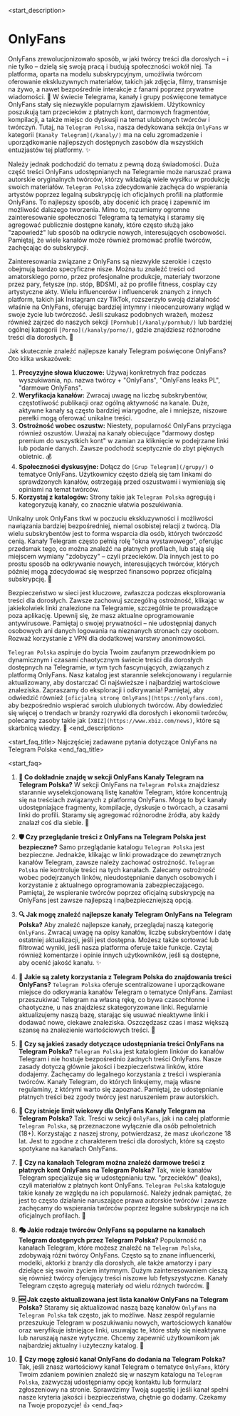 <start_description>
# OnlyFans

OnlyFans zrewolucjonizowało sposób, w jaki twórcy treści dla dorosłych – i nie tylko – dzielą się swoją pracą i budują społeczności wokół niej. Ta platforma, oparta na modelu subskrypcyjnym, umożliwia twórcom oferowanie ekskluzywnych materiałów, takich jak zdjęcia, filmy, transmisje na żywo, a nawet bezpośrednie interakcje z fanami poprzez prywatne wiadomości. 🔞 W świecie Telegrama, kanały i grupy poświęcone tematyce OnlyFans stały się niezwykle popularnym zjawiskiem. Użytkownicy poszukują tam przecieków z płatnych kont, darmowych fragmentów, kompilacji, a także miejsc do dyskusji na temat ulubionych twórców i twórczyń. Tutaj, na `Telegram Polska`, nasza dedykowana sekcja `OnlyFans` w kategorii `[Kanały Telegram](/kanaly/)` ma na celu zgromadzenie i uporządkowanie najlepszych dostępnych zasobów dla wszystkich entuzjastów tej platformy. ✨

Należy jednak podchodzić do tematu z pewną dozą świadomości. Duża część treści OnlyFans udostępnianych na Telegramie może naruszać prawa autorskie oryginalnych twórców, którzy wkładają wiele wysiłku w produkcję swoich materiałów. `Telegram Polska` zdecydowanie zachęca do wspierania artystów poprzez legalną subskrypcję ich oficjalnych profili na platformie OnlyFans. To najlepszy sposób, aby docenić ich pracę i zapewnić im możliwość dalszego tworzenia. Mimo to, rozumiemy ogromne zainteresowanie społeczności Telegrama tą tematyką i staramy się agregować publicznie dostępne kanały, które często służą jako "zapowiedź" lub sposób na odkrycie nowych, interesujących osobowości. Pamiętaj, że wiele kanałów może również promować profile twórców, zachęcając do subskrypcji.

Zainteresowania związane z OnlyFans są niezwykle szerokie i często obejmują bardzo specyficzne nisze. Można tu znaleźć treści od amatorskiego porno, przez profesjonalne produkcje, materiały tworzone przez pary, fetysze (np. stóp, BDSM), aż po profile fitness, cosplay czy artystyczne akty. Wielu influencerów i influencerek znanych z innych platform, takich jak Instagram czy TikTok, rozszerzyło swoją działalność właśnie na OnlyFans, oferując bardziej intymny i nieocenzurowany wgląd w swoje życie lub twórczość. Jeśli szukasz podobnych wrażeń, możesz również zajrzeć do naszych sekcji `[Pornhub](/kanaly/pornhub/)` lub bardziej ogólnej kategorii `[Porno](/kanaly/porno/)`, gdzie znajdziesz różnorodne treści dla dorosłych. 🍑

Jak skutecznie znaleźć najlepsze kanały Telegram poświęcone OnlyFans? Oto kilka wskazówek:
1.  **Precyzyjne słowa kluczowe:** Używaj konkretnych fraz podczas wyszukiwania, np. nazwa twórcy + "OnlyFans", "OnlyFans leaks PL", "darmowe OnlyFans".
2.  **Weryfikacja kanałów:** Zwracaj uwagę na liczbę subskrybentów, częstotliwość publikacji oraz ogólną aktywność na kanale. Duże, aktywne kanały są często bardziej wiarygodne, ale i mniejsze, niszowe perełki mogą oferować unikalne treści.
3.  **Ostrożność wobec oszustw:** Niestety, popularność OnlyFans przyciąga również oszustów. Uważaj na kanały obiecujące "darmowy dostęp premium do wszystkich kont" w zamian za kliknięcie w podejrzane linki lub podanie danych. Zawsze podchodź sceptycznie do zbyt pięknych obietnic. 💰
4.  **Społeczności dyskusyjne:** Dołącz do `[Grup Telegram](/grupy/)` o tematyce OnlyFans. Użytkownicy często dzielą się tam linkami do sprawdzonych kanałów, ostrzegają przed oszustwami i wymieniają się opiniami na temat twórców.
5.  **Korzystaj z katalogów:** Strony takie jak `Telegram Polska` agregują i kategoryzują kanały, co znacznie ułatwia poszukiwania.

Unikalny urok OnlyFans tkwi w poczuciu ekskluzywności i możliwości nawiązania bardziej bezpośredniej, niemal osobistej relacji z twórcą. Dla wielu subskrybentów jest to forma wsparcia dla osób, których twórczość cenią. Kanały Telegram często pełnią rolę "okna wystawowego", oferując przedsmak tego, co można znaleźć na płatnych profilach, lub stają się miejscem wymiany "zdobyczy" – czyli przecieków. Dla innych jest to po prostu sposób na odkrywanie nowych, interesujących twórców, których później mogą zdecydować się wesprzeć finansowo poprzez oficjalną subskrypcję. 🚀

Bezpieczeństwo w sieci jest kluczowe, zwłaszcza podczas eksplorowania treści dla dorosłych. Zawsze zachowuj szczególną ostrożność, klikając w jakiekolwiek linki znalezione na Telegramie, szczególnie te prowadzące poza aplikację. Upewnij się, że masz aktualne oprogramowanie antywirusowe. Pamiętaj o swojej prywatności – nie udostępniaj danych osobowych ani danych logowania na nieznanych stronach czy osobom. Rozważ korzystanie z VPN dla dodatkowej warstwy anonimowości.

`Telegram Polska` aspiruje do bycia Twoim zaufanym przewodnikiem po dynamicznym i czasami chaotycznym świecie treści dla dorosłych dostępnych na Telegramie, w tym tych fascynujących, związanych z platformą OnlyFans. Nasz katalog jest starannie selekcjonowany i regularnie aktualizowany, aby dostarczać Ci najświeższe i najbardziej wartościowe znaleziska. Zapraszamy do eksploracji i odkrywania! Pamiętaj, aby odwiedzić również `[oficjalną stronę OnlyFans](https://onlyfans.com)`, aby bezpośrednio wspierać swoich ulubionych twórców. Aby dowiedzieć się więcej o trendach w branży rozrywki dla dorosłych i ekonomii twórców, polecamy zasoby takie jak `[XBIZ](https://www.xbiz.com/news)`, które są skarbnicą wiedzy. 🔄
<end_description>

<start_faq_title>
Najczęściej zadawane pytania dotyczące OnlyFans na Telegram Polska
<end_faq_title>

<start_faq>
1. **🤔 Co dokładnie znajdę w sekcji OnlyFans Kanały Telegram na Telegram Polska?**
W sekcji OnlyFans na `Telegram Polska` znajdziesz starannie wyselekcjonowaną listę kanałów Telegram, które koncentrują się na treściach związanych z platformą OnlyFans. Mogą to być kanały udostępniające fragmenty, kompilacje, dyskusje o twórcach, a czasami linki do profili. Staramy się agregować różnorodne źródła, aby każdy znalazł coś dla siebie. 🔞

2. **🛡️ Czy przeglądanie treści z OnlyFans na Telegram Polska jest bezpieczne?**
Samo przeglądanie katalogu `Telegram Polska` jest bezpieczne. Jednakże, klikając w linki prowadzące do zewnętrznych kanałów Telegram, zawsze należy zachować ostrożność. `Telegram Polska` nie kontroluje treści na tych kanałach. Zalecamy ostrożność wobec podejrzanych linków, nieudostępnianie danych osobowych i korzystanie z aktualnego oprogramowania zabezpieczającego. Pamiętaj, że wspieranie twórców poprzez oficjalną subskrypcję na OnlyFans jest zawsze najlepszą i najbezpieczniejszą opcją.

3. **🔍 Jak mogę znaleźć najlepsze kanały Telegram OnlyFans na Telegram Polska?**
Aby znaleźć najlepsze kanały, przeglądaj naszą kategorię `OnlyFans`. Zwracaj uwagę na opisy kanałów, liczbę subskrybentów i datę ostatniej aktualizacji, jeśli jest dostępna. Możesz także sortować lub filtrować wyniki, jeśli nasza platforma oferuje takie funkcje. Czytaj również komentarze i opinie innych użytkowników, jeśli są dostępne, aby ocenić jakość kanału. ✨

4. **🌟 Jakie są zalety korzystania z Telegram Polska do znajdowania treści OnlyFans?**
`Telegram Polska` oferuje scentralizowane i uporządkowane miejsce do odkrywania kanałów Telegram o tematyce OnlyFans. Zamiast przeszukiwać Telegram na własną rękę, co bywa czasochłonne i chaotyczne, u nas znajdziesz skategoryzowane linki. Regularnie aktualizujemy naszą bazę, starając się usuwać nieaktywne linki i dodawać nowe, ciekawe znaleziska. Oszczędzasz czas i masz większą szansę na znalezienie wartościowych treści. 🚀

5. **📜 Czy są jakieś zasady dotyczące udostępniania treści OnlyFans na Telegram Polska?**
`Telegram Polska` jest katalogiem linków do kanałów Telegram i nie hostuje bezpośrednio żadnych treści OnlyFans. Nasze zasady dotyczą głównie jakości i bezpieczeństwa linków, które dodajemy. Zachęcamy do legalnego korzystania z treści i wspierania twórców. Kanały Telegram, do których linkujemy, mają własne regulaminy, z którymi warto się zapoznać. Pamiętaj, że udostępnianie płatnych treści bez zgody twórcy jest naruszeniem praw autorskich.

6. **🔞 Czy istnieje limit wiekowy dla OnlyFans Kanały Telegram na Telegram Polska?**
Tak. Treści w sekcji `OnlyFans`, jak i na całej platformie `Telegram Polska`, są przeznaczone wyłącznie dla osób pełnoletnich (18+). Korzystając z naszej strony, potwierdzasz, że masz ukończone 18 lat. Jest to zgodne z charakterem treści dla dorosłych, które są często spotykane na kanałach OnlyFans.

7. **💸 Czy na kanałach Telegram można znaleźć darmowe treści z płatnych kont OnlyFans na Telegram Polska?**
Tak, wiele kanałów Telegram specjalizuje się w udostępnianiu tzw. "przecieków" (leaks), czyli materiałów z płatnych kont OnlyFans. `Telegram Polska` kataloguje takie kanały ze względu na ich popularność. Należy jednak pamiętać, że jest to często działanie naruszające prawa autorskie twórców i zawsze zachęcamy do wspierania twórców poprzez legalne subskrypcje na ich oficjalnych profilach. 📄

8. **🎭 Jakie rodzaje twórców OnlyFans są popularne na kanałach Telegram dostępnych przez Telegram Polska?**
Popularność na kanałach Telegram, które możesz znaleźć na `Telegram Polska`, zdobywają różni twórcy OnlyFans. Często są to znane influencerki, modelki, aktorki z branży dla dorosłych, ale także amatorzy i pary dzielące się swoim życiem intymnym. Dużym zainteresowaniem cieszą się również twórcy oferujący treści niszowe lub fetyszystyczne. Kanały Telegram często agregują materiały od wielu różnych twórców. 💖

9. **🆕 Jak często aktualizowana jest lista kanałów OnlyFans na Telegram Polska?**
Staramy się aktualizować naszą bazę kanałów `OnlyFans` na `Telegram Polska` tak często, jak to możliwe. Nasz zespół regularnie przeszukuje Telegram w poszukiwaniu nowych, wartościowych kanałów oraz weryfikuje istniejące linki, usuwając te, które stały się nieaktywne lub naruszają nasze wytyczne. Chcemy zapewnić użytkownikom jak najbardziej aktualny i użyteczny katalog. 🔄

10. **🤔 Czy mogę zgłosić kanał OnlyFans do dodania na Telegram Polska?**
Tak, jeśli znasz wartościowy kanał Telegram o tematyce `OnlyFans`, który Twoim zdaniem powinien znaleźć się w naszym katalogu na `Telegram Polska`, zazwyczaj udostępniamy opcję kontaktu lub formularz zgłoszeniowy na stronie. Sprawdzimy Twoją sugestię i jeśli kanał spełni nasze kryteria jakości i bezpieczeństwa, chętnie go dodamy. Czekamy na Twoje propozycje! 👍
<end_faq>